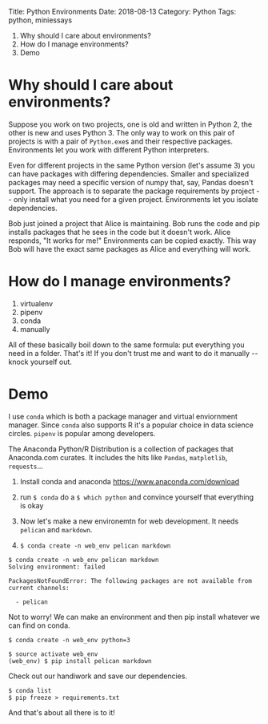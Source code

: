 Title:  Python Environments
Date:   2018-08-13
Category: Python
Tags: python, miniessays

1. Why should I care about environments?
2. How do I manage environments? 
3. Demo

# Why should I care about environments?

Suppose you work on two projects, one is old and written in Python 2, the other is new and uses Python 3. 
The only way to work on this pair of projects is with a pair of `Python.exe`s and their respective packages.
Environments let you work with different Python interpreters.

Even for different projects in the same Python version (let's assume 3) you can have packages with differing dependencies. Smaller and specialized packages may need a specific version of numpy that, say, Pandas doesn't support.
The approach is to separate the package requirements by project -- only install what you need for a given project.
Environments let you isolate dependencies.

Bob just joined a project that Alice is maintaining. Bob runs the code and pip installs packages that he sees in the code but it doesn't work. Alice responds, "It works for me!"
Environments can be copied exactly. 
This way Bob will have the exact same packages as Alice and everything will work. 

# How do I manage environments? 

1. virtualenv
2. pipenv
3. conda
4. manually

All of these basically boil down to the same formula: put everything you need in a folder. That's it!
If you don't trust me and want to do it manually -- knock yourself out. 

# Demo

I use `conda` which is both a package manager and virtual enviornment manager. 
Since `conda` also supports R it's a popular choice in data science circles. 
`pipenv` is popular among developers.

The Anaconda Python/R Distribution is a collection of packages that Anaconda.com curates.
It includes the hits like `Pandas`, `matplotlib`, `requests`...

1. Install conda and anaconda https://www.anaconda.com/download

2. run `$ conda` do a `$ which python` and convince yourself that everything is okay

3. Now let's make a new environemtn for web development. It needs `pelican` and `markdown`.

4. `$ conda create -n web_env pelican markdown`


```
$ conda create -n web_env pelican markdown
Solving environment: failed

PackagesNotFoundError: The following packages are not available from current channels:

  - pelican
```

Not to worry! We can make an environment and then pip install whatever we can find on conda.


```
$ conda create -n web_env python=3
```

```
$ source activate web_env
(web_env) $ pip install pelican markdown
```

Check out our handiwork and save our dependencies. 
```
$ conda list
$ pip freeze > requirements.txt
```

And that's about all there is to it!
